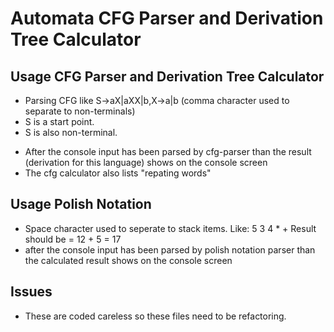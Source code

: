 # Automata CFG Parser and Derivation Tree Calculator

## Usage CFG Parser and Derivation Tree Calculator
- Parsing CFG like 
S->aX|aXX|b,X->a|b  (comma character used to separate to non-terminals)
- S is a start point.
- S is also non-terminal.
* After the console input has been parsed by cfg-parser than the result (derivation for this language) shows on the console screen
* The cfg calculator also lists "repating words"


## Usage Polish Notation
* Space character used to seperate to stack items.
Like: 5 3 4 * +
Result should be = 12 + 5 = 17
* after the console input has been parsed by polish notation parser than the calculated result shows on the console screen

## Issues
-  These are coded careless so these files need to be refactoring.
